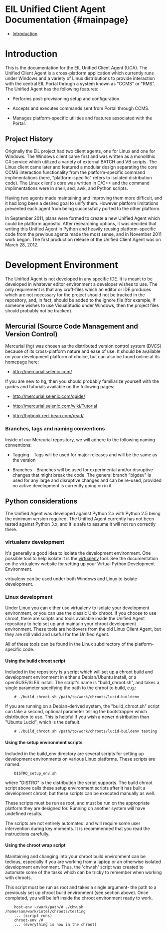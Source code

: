 EIL Unified Client Agent Documentation                         {#mainpage}
======================================

* [Introduction](#intro)

Introduction <a id="intro" />
============

This is the documentation for the EIL Unified Client Agent (UCA). The Unified
Client Agent is a cross-platform application which currently runs under Windows
and a variety of Linux distributions to provide interaction with the central
EIL Portal through a system known as "CCMS" or "RMS". The Unified Agent has the
following features:

 * Performs post-provisioning setup and configuration.

 * Accepts and executes commands sent from Portal through CCMS.

 * Manages platform-specific utilities and features associated with the Portal.

## Project History

Originally the EIL project  had two client agents, one for Linux and one for
Windows. The Windows client came first and was written as a monolithic C#
service which utilized a variety of external BATCH and VB scripts. The Linux
client came later and featured a modular design separating the core CCMS
interaction functionality from the platform-specific command implimentations
(here, "platform-specific" refers to isolated distribution code). The Linux
client's core was written in C/C++ and the command implimentations were in
shell, sed, awk, and Python scripts.

Having two agents made maintaining and improving them more difficult, and it
had long been a desired goal to unify them. However platform limitations
prevented each agent from being successfully ported to the other platform.

In September 2011, plans were formed to create a new Unified Agent which could
be platform agnostic. After researching options, it was decided that writing
this Unified Agent in Python and heavily reusing platform-specific code from
the previous agents made the most sense, and in November 2011 work began. The
first production release of the Unified Client Agent was on March 28, 2012.

Development Environment
=======================

The Unified Agent is not developed in any specific IDE. It is meant to be
developed in whatever editor environment a developer wishes to use. The only
requirement is that any cruft-files which an editor or IDE produces which are
not necessary for the project should not be tracked in the repository, and, in
fact, should be added to the ignore file (for example, if someone wishes to use
VisualStudio under Windows, then the project files should probably not be
tracked).

## Mercurial (Source Code Management and Version Control)

Mercurial (hg) was chosen as the distributed version control system (DVCS)
because of its cross-platform nature and ease of use. It should be available on
your development platform of choice, but can also be found online at its
homepage here:

* <http://mercurial.selenic.com/>

If you are new to hg, then you should probably familiarize yourself with
the guides and tutorials available on the following pages:

* <http://mercurial.selenic.com/guide/>

* <http://mercurial.selenic.com/wiki/Tutorial>

* <http://hgbook.red-bean.com/read/>

### Branches, tags and naming conventions

Inside of our Mercurial repository, we will adhere to the following naming
conventions:

* Tagging - Tags will be used for major releases and will be the same as the
version

* Branches - Branches will be used for experimental and/or disruptive
changes that might break the code. The general branch
"bigdev" is used for any large and disruptive changes and
can be re-used, provided no active development is currently
going on in it.

## Python considerations

The Unified Agent was developed against Python 2.x with Python 2.5 being the
minimum version required. The Unified Agent currently has not been tested
against Python 3.x, and it is safe to assume it will not run correctly there.

### virtualenv development

It's generally a good idea to isolate the development environment. One possible
tool to help isolate it is the [virtualenv][] tool. See the documentation on
the virtualenv website for setting up your Virtual Python Development
Environment.

  [virtualenv]: http://www.virtualenv.org/en/latest/index.html

virtualenv can be used under both Windows and Linux to isolate development.

### Linux development

Under Linux you can either use virtualenv to isolate your development
environment, or you can use the classic Unix chroot. If you choose to use
chroot, there are scripts and tools available inside the Unified Agent
repository to help set up and maintain your chroot development environment.
These tools are holdovers from the old Linux Client Agent, but they are still
valid and useful for the Unified Agent.

All of these tools can be found in the Linux subdirectory of the platform-
specific code.

#### Using the build chroot script

Included in the repository is a script which will set up a chroot build and
development environment in either a Debian/Ubuntu install, or a openSUSE/SLES
install. The script's name is
"build_chroot.sh", and takes a single parameter specifying the path to the
chroot to build, e.g.:

        # ./build_chroot.sh /path/to/work/chroots/lucid-buildenv

If you are running on a Debian-derived system, the "build_chroot.sh" script
can take a second, optional parameter telling the bootstrapper which
distribution to use. This is helpful if you wish a newer distribution than
"Ubuntu Lucid", which is the default.

        # ./build_chroot.sh /path/to/work/chroots/lucid-buildenv testing

#### Using the setup environment scripts

Included in the build_env directory are several scripts for setting up
development environments on various Linux platforms. These scripts are named:

        DISTRO_setup_env.sh

where "DISTRO" is the distribution the script supports. The build chroot script
above calls these setup environment scripts after it has built a development
chroot, but these scripts can be executed manually as well.

These scripts must be run as root, and must be run on the appropriate platform
they are designed for. Running on another system  will have undefined results.

The scripts are not entirely automated, and will require some user intervention
during key moments. It is recommended that you read the instructions carefully.

#### Using the chroot wrap script

Maintaining and changing into your chroot build environment can be tedious,
especially if you are working from a laptop or an otherwise isolated development
environment. Thus, the 'chw.sh' script was created to automate some of
the tasks which can be tricky to remember when working with chroots.

This script must be run as root and takes a single argument- the path to a
previously set up chroot build environment (see section above). Once
completed, you will be left inside the chroot environment ready to work.

        host-env ~/work/path/# ./chw.sh /home/sam/work/intel/chroots/testing
        ... (script runs)
        chroot-env /# _
        ... (everything is now in the chroot)
